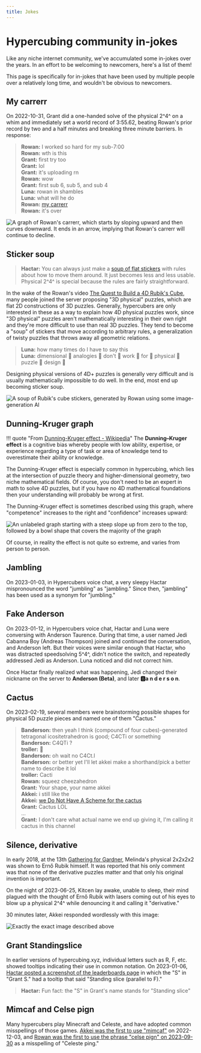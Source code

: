 ```yaml
---
title: Jokes
---
```


# Hypercubing community in-jokes

Like any niche internet community, we've accumulated some in-jokes over the years. In an effort to be welcoming to newcomers, here's a list of them!

This page is specifically for in-jokes that have been used by multiple people over a relatively long time, and wouldn't be obvious to newcomers.

## My carrerr

On 2022-10-31, Grant did a one-handed solve of the physical 2^4^ on a whim and immediately set a world record of 3:55.62, beating Rowan's prior record by two and a half minutes and breaking three minute barriers. In response:

> **Rowan:** I worked so hard for my sub-7:00  
> **Rowan:** wth is this  
> **Grant:** first try too  
> **Grant:** lol  
> **Grant:** it's uploading rn  
> **Rowan:** wow  
> **Grant:** first sub 6, sub 5, and sub 4  
> **Luna:** rowan in shambles  
> **Luna:** what will he do  
> **Rowan:** [my carrerr](https://discord.com/channels/852389089268858922/903095477568938035/1036792343644344382)  
> **Rowan:** it's over

![A graph of Rowan's carrerr, which starts by sloping upward and then curves downward. It ends in an arrow, implying that Rowan's carrerr will continue to decline.](https://cloud.hypercubing.xyz/assets/img/meme/carrerr.webp)

## Sticker soup

> **Hactar:** You can always just make a [soup of flat stickers](https://discord.com/channels/852389089268858922/903095477568938035/1037851650578194474) with rules about how to move them around. It just becomes less and less usable. Physical 2^4^ is special because the rules are fairly straightforward.

In the wake of the Rowan's video [The Quest to Build a 4D Rubik's Cube](https://www.youtube.com/watch?v=QTc-rG-nunA), many people joined the server proposing "3D physical" puzzles, which are flat 2D constructions of 3D puzzles. Generally, hypercubers are only interested in these as a way to explain how 4D physical puzzles work, since "3D physical" puzzles aren't mathematically interesting in their own right and they're more difficult to use than real 3D puzzles. They tend to become a "soup" of stickers that move according to arbitrary rules, a generalization of twisty puzzles that throws away all geometric relations.

> **Luna:** how many times do I have to say this  
> **Luna:** dimensional 👏 analogies 👏 don't 👏 work 👏 for 👏 physical 👏 puzzle 👏 design 👏

Designing physical versions of 4D+ puzzles is generally very difficult and is usually mathematically impossible to do well. In the end, most end up becoming sticker soup.

![A soup of Rubik's cube stickers, generated by Rowan using some image-generation AI](https://cloud.hypercubing.xyz/assets/img/meme/sticker_soup.webp)

## Dunning-Kruger graph

!!! quote "From [Dunning-Kruger effect - Wikipedia](https://en.wikipedia.org/wiki/Dunning%E2%80%93Kruger_effect)"
    The **Dunning–Kruger effect** is a cognitive bias whereby people with low ability, expertise, or experience regarding a type of task or area of knowledge tend to overestimate their ability or knowledge.

The Dunning-Kruger effect is especially common in hypercubing, which lies at the intersection of puzzle theory and higher-dimensional geometry, two niche mathematical fields. Of course, you don't need to be an expert in math to solve 4D puzzles, but if you have no 4D mathematical foundations then your understanding will probably be wrong at first.

The Dunning-Kruger effect is sometimes described using this graph, where "competence" increases to the right and "confidence" increases upward:

![An unlabeled graph starting with a steep slope up from zero to the top, followed by a bowl shape that covers the majority of the graph](https://cloud.hypercubing.xyz/assets/img/meme/dunning_kruger.webp)

Of course, in reality the effect is not quite so extreme, and varies from person to person.

## Jambling

On 2023-01-03, in Hypercubers voice chat, a very sleepy Hactar mispronounced the word "jumbling" as "jambling." Since then, "jambling" has been used as a synonym for "jumbling."

## Fake Anderson

On 2023-01-12, in Hypercubers voice chat, Hactar and Luna were conversing with Anderson Taurence. During that time, a user named Jedi Cabanna Boy (Andreas Thompson) joined and continued the conversation, and Anderson left. But their voices were similar enough that Hactar, who was distracted speedsolving 5^4^, didn't notice the switch, and repeatedly addressed Jedi as Anderson. Luna noticed and did not correct him.

Once Hactar finally realized what was happening, Jedi changed their nickname on the server to **Anderson (Beta)**, and later **🅱a n d e r s o n**.

## Cactus

On 2023-02-19, several members were brainstorming possible shapes for physical 5D puzzle pieces and named one of them "Cactus."

> **Banderson:** then yeah I think (compound of four cubes)-generated tetragonal icositetrahedron is good; C4CTi or something  
> **Banderson:** C4QTi ?  
> **troller:** 🌵  
> **Banderson:** oh wait no C4Ct.I  
> **Banderson:** or better yet I'll let akkei make a shorthand/pick a better name to describe it lol  
> **troller:** Cacti  
> **Rowan:** squeez cheezahedron  
> **Grant:** Your shape, your name akkei  
> **Akkei:** i still like the  
> **Akkei:** [we Do Not Have A Scheme for the cactus](https://discord.com/channels/852389089268858922/903095477568938035/1076983534528499753)  
> **Grant:** Cactus LOL  
> ...  
> **Grant:** I don't care what actual name we end up giving it, I'm calling it cactus in this channel

## Silence, derivative

In early 2018, at the 13th [Gathering for Gardner](https://www.gathering4gardner.org/), Melinda's physical 2x2x2x2 was shown to Ernő Rubik himself. It was reported that his only comment was that none of the derivative puzzles matter and that only his original invention is important.

On the night of 2023-06-25, Kitcen lay awake, unable to sleep, their mind plagued with the thought of Ernő Rubik with lasers coming out of his eyes to blow up a physical 2^4^ while denouncing it and calling it "derivative."

30 minutes later, Akkei responded wordlessly with this image:

![Exactly the exact image described above](https://cloud.hypercubing.xyz/assets/img/meme/silence_derivative.jpg)

## Grant Standingslice

In earlier versions of hypercubing.xyz, individual letters such as R, F, etc. showed tooltips indicating their use in common notation. On 2023-01-06, [Hactar posted a screenshot of the leaderboards page](https://discord.com/channels/852389089268858922/1060662671856373830/1060787711264428072) in which the "S" in "Grant S." had a tooltip that said "Standing slice (parallel to F)."

> **Hactar:** Fun fact: the "S" in Grant's name stands for "Standing slice"

## Mimcaf and Celse pign

Many hypercubers play Minecraft and Celeste, and have adopted common misspellings of those games. [Akkei was the first to use "mimcaf"](https://discord.com/channels/852389089268858922/852389089872576525/1048776457444397136) on 2022-12-03, and [Rowan was the first to use the phrase "celse pign" on 2023-09-30](https://discord.com/channels/852389089268858922/861019555210723348/1157842745398923324) as a misspelling of "Celeste ping."
